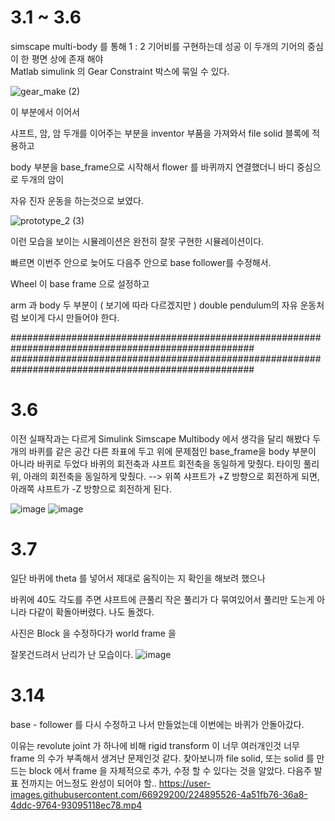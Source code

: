 # 3.1 ~ 3.6 



simscape multi-body 를 통해  1 : 2 기어비를 구현하는데 성공
이 두개의 기어의 중심이 한 평면 상에 존재 해야  
Matlab simulink 의 Gear Constraint 박스에 묶일 수 있다.

![gear_make (2)](https://user-images.githubusercontent.com/66929200/223035130-0924b8fb-b003-4957-9d5c-606f16d8ffff.gif)


이 부분에서 이어서 

샤프트, 암, 암 두개를 이어주는 부분을 inventor 부품을 가져와서 file solid 블록에 적용하고

body 부분을 base_frame으로 시작해서 flower 를 바퀴까지 연결했더니 바디 중심으로 두개의 암이

자유 진자 운동을 하는것으로 보였다. 

![prototype_2 (3)](https://user-images.githubusercontent.com/66929200/223037730-e9d1c27e-c612-4c62-8bc7-99ccb83251e8.gif)

이런 모습을 보이는 시뮬레이션은 완전히 잘못 구현한 시뮬레이션이다.


빠르면 이번주 안으로 늦어도 다음주 안으로 base follower를 수정해서.

Wheel 이 base frame 으로 설정하고

arm 과 body 두 부분이 ( 보기에 따라 다르겠지만 )  double pendulum의 자유 운동처럼 보이게 다시 만들어야 한다.

####################################################################################################
####################################################################################################

# 3.6 


이전 실패작과는 다르게
Simulink Simscape Multibody 에서 생각을 달리 해봤다
두개의 바퀴를 같은 공간 다른 좌표에 두고 
위에 문제점인 base_frame을 body 부분이 아니라 바퀴로 두었다 
바퀴의 회전축과 샤프트 회전축을 동일하게 맞췄다.
타이밍 풀리 위, 아래의 회전축을 동일하게 맞췄다. --> 위쪽 샤프트가 +Z 방향으로 회전하게 되면, 아래쪽 샤프트가 -Z 방향으로 회전하게 된다.

![image](https://user-images.githubusercontent.com/66929200/223115952-01cdce5c-f00e-469e-b5bb-fa2c4853c7ff.png)
![image](https://user-images.githubusercontent.com/66929200/223116980-0a4d8bad-310f-4629-a01d-993db49a58b9.png)


# 3.7


일단 바퀴에 theta 를 넣어서 제대로 움직이는 지 확인을 해보려 했으나

바퀴에 40도 각도를 주면 
샤프트에 큰풀리 작은 풀리가 다 묶여있어서 풀리만 도는게 아니라 다같이 확돌아버렸다. 
나도 돌겠다.

사진은 Block 을 수정하다가 world frame 을



 잘못건드려서 난리가 난 모습이다.
![image](https://user-images.githubusercontent.com/66929200/223439875-01b6a4d6-5f99-4690-840b-b857e9c22d0a.png)



# 3.14 

base - follower 를 다시 수정하고 나서 만들었는데 이번에는 바퀴가 안돌아갔다.

 이유는 revolute joint 가 하나에 비해 rigid transform 이 너무 여러개인것
 너무 frame 의 수가 부족해서 생겨난 문제인것 같다.
 찾아보니까 file solid, 또는 solid 를 만드는 block 에서 frame 을 자체적으로 추가, 수정 할 수 있다는 것을 알았다.
 다음주 발표 전까지는 어느정도 완성이 되어야 할..
https://user-images.githubusercontent.com/66929200/224895526-4a51fb76-36a8-4ddc-9764-93095118ec78.mp4
